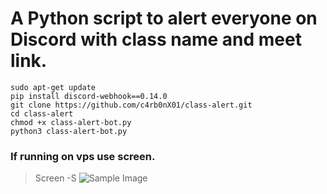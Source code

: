 # A Python script to alert everyone on Discord with class name and meet link.
```
sudo apt-get update
pip install discord-webhook==0.14.0
git clone https://github.com/c4rb0nX01/class-alert.git
cd class-alert
chmod +x class-alert-bot.py
python3 class-alert-bot.py
```
### If running on vps use screen.
> Screen -S <session-name>
![Sample Image](https://i.ibb.co/KKpf4BB/Screenshot-2022-01-24-104251.png)
